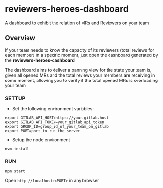 # reviewers-heroes-dashboard

A dashboard to exhibit the relation of MRs and Reviewers on your team


## Overview

If your team needs to know the capacity of its reviewers (total reviews for each member) in a specific moment, just open the dashboard generated by the **reviewers-heroes-dashboard**

The dashboard aims to deliver a panning view for the state your team is, given all opened MRs and the total reviews your members are receiving in some moment, allowing you to verify if the total opened MRs is overloading your team


### SETTUP

- Set the following environment variables:

```
export GITLAB_API_HOST=https://your.gitlab.host
export GITLAB_API_TOKEN=your_gitlab_api_token
export GROUP_ID=group_id_of_your_team_on_gitlab
export PORT=port_to_run_the_server
```

- Setup the node environment

```
nvm install
```

### RUN

```
npm start
```

Open `http://localhost:<PORT>` in any browser

